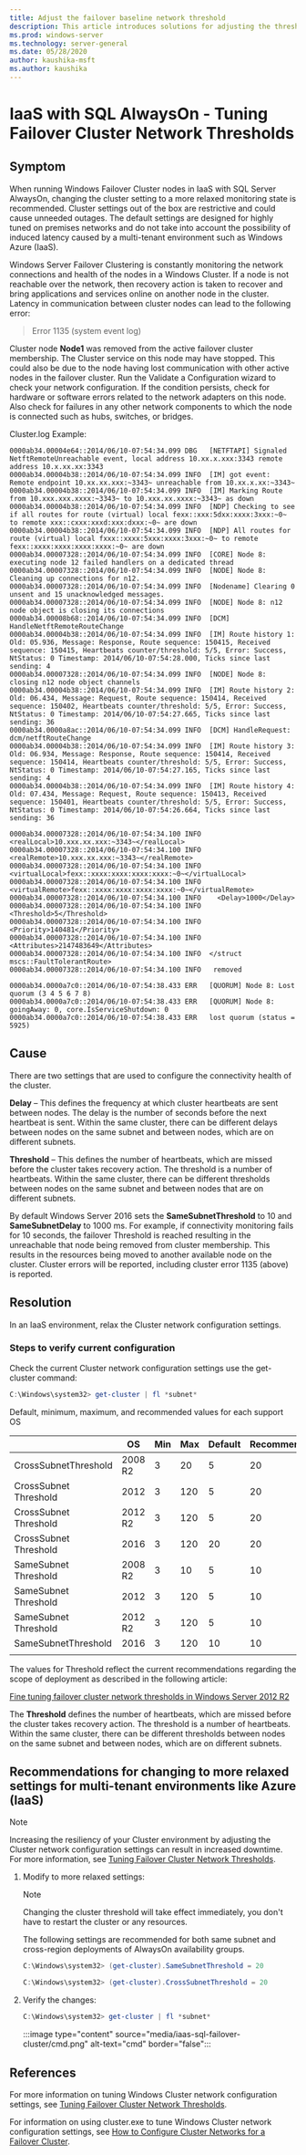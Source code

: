 ```yaml
---
title: Adjust the failover baseline network threshold
description: This article introduces solutions for adjusting the threshold of failover cluster networks.
ms.prod: windows-server
ms.technology: server-general
ms.date: 05/28/2020
author: kaushika-msft
ms.author: kaushika
---
```

# IaaS with SQL AlwaysOn - Tuning Failover Cluster Network Thresholds

## Symptom

When running Windows Failover Cluster nodes in IaaS with SQL Server AlwaysOn, changing the cluster setting to a more relaxed monitoring state is recommended. Cluster settings out of the box are restrictive and could cause unneeded outages. The default settings are designed for highly tuned on premises networks and do not take into account the possibility of induced latency caused by a multi-tenant environment such as Windows Azure (IaaS).

Windows Server Failover Clustering is constantly monitoring the network connections and health of the nodes in a Windows Cluster.  If a node is not reachable over the network, then recovery action is taken to recover and bring applications and services online on another node in the cluster. Latency in communication between cluster nodes can lead to the following error:  

> Error 1135 (system event log)

Cluster node **Node1** was removed from the active failover cluster membership. The Cluster service on this node may have stopped. This could also be due to the node having lost communication with other active nodes in the failover cluster. Run the Validate a Configuration wizard to check your network configuration. If the condition persists, check for hardware or software errors related to the network adapters on this node. Also check for failures in any other network components to which the node is connected such as hubs, switches, or bridges.

Cluster.log Example:

```console
0000ab34.00004e64::2014/06/10-07:54:34.099 DBG   [NETFTAPI] Signaled NetftRemoteUnreachable event, local address 10.xx.x.xxx:3343 remote address 10.x.xx.xx:3343
0000ab34.00004b38::2014/06/10-07:54:34.099 INFO  [IM] got event: Remote endpoint 10.xx.xx.xxx:~3343~ unreachable from 10.xx.x.xx:~3343~
0000ab34.00004b38::2014/06/10-07:54:34.099 INFO  [IM] Marking Route from 10.xxx.xxx.xxxx:~3343~ to 10.xxx.xx.xxxx:~3343~ as down
0000ab34.00004b38::2014/06/10-07:54:34.099 INFO  [NDP] Checking to see if all routes for route (virtual) local fexx::xxx:5dxx:xxxx:3xxx:~0~ to remote xxx::cxxx:xxxd:xxx:dxxx:~0~ are down
0000ab34.00004b38::2014/06/10-07:54:34.099 INFO  [NDP] All routes for route (virtual) local fxxx::xxxx:5xxx:xxxx:3xxx:~0~ to remote fexx::xxxx:xxxx:xxxx:xxxx:~0~ are down
0000ab34.00007328::2014/06/10-07:54:34.099 INFO  [CORE] Node 8: executing node 12 failed handlers on a dedicated thread
0000ab34.00007328::2014/06/10-07:54:34.099 INFO  [NODE] Node 8: Cleaning up connections for n12.
0000ab34.00007328::2014/06/10-07:54:34.099 INFO  [Nodename] Clearing 0 unsent and 15 unacknowledged messages.
0000ab34.00007328::2014/06/10-07:54:34.099 INFO  [NODE] Node 8: n12 node object is closing its connections
0000ab34.00008b68::2014/06/10-07:54:34.099 INFO  [DCM] HandleNetftRemoteRouteChange
0000ab34.00004b38::2014/06/10-07:54:34.099 INFO  [IM] Route history 1: Old: 05.936, Message: Response, Route sequence: 150415, Received sequence: 150415, Heartbeats counter/threshold: 5/5, Error: Success, NtStatus: 0 Timestamp: 2014/06/10-07:54:28.000, Ticks since last sending: 4
0000ab34.00007328::2014/06/10-07:54:34.099 INFO  [NODE] Node 8: closing n12 node object channels
0000ab34.00004b38::2014/06/10-07:54:34.099 INFO  [IM] Route history 2: Old: 06.434, Message: Request, Route sequence: 150414, Received sequence: 150402, Heartbeats counter/threshold: 5/5, Error: Success, NtStatus: 0 Timestamp: 2014/06/10-07:54:27.665, Ticks since last sending: 36
0000ab34.0000a8ac::2014/06/10-07:54:34.099 INFO  [DCM] HandleRequest: dcm/netftRouteChange
0000ab34.00004b38::2014/06/10-07:54:34.099 INFO  [IM] Route history 3: Old: 06.934, Message: Response, Route sequence: 150414, Received sequence: 150414, Heartbeats counter/threshold: 5/5, Error: Success, NtStatus: 0 Timestamp: 2014/06/10-07:54:27.165, Ticks since last sending: 4
0000ab34.00004b38::2014/06/10-07:54:34.099 INFO  [IM] Route history 4: Old: 07.434, Message: Request, Route sequence: 150413, Received sequence: 150401, Heartbeats counter/threshold: 5/5, Error: Success, NtStatus: 0 Timestamp: 2014/06/10-07:54:26.664, Ticks since last sending: 36
```

```console
0000ab34.00007328::2014/06/10-07:54:34.100 INFO    <realLocal>10.xxx.xx.xxx:~3343~</realLocal>
0000ab34.00007328::2014/06/10-07:54:34.100 INFO    <realRemote>10.xxx.xx.xxx:~3343~</realRemote>
0000ab34.00007328::2014/06/10-07:54:34.100 INFO    <virtualLocal>fexx::xxxx:xxxx:xxxx:xxxx:~0~</virtualLocal>
0000ab34.00007328::2014/06/10-07:54:34.100 INFO    <virtualRemote>fexx::xxxx:xxxx:xxxx:xxxx:~0~</virtualRemote>
0000ab34.00007328::2014/06/10-07:54:34.100 INFO    <Delay>1000</Delay>
0000ab34.00007328::2014/06/10-07:54:34.100 INFO    <Threshold>5</Threshold>
0000ab34.00007328::2014/06/10-07:54:34.100 INFO    <Priority>140481</Priority>
0000ab34.00007328::2014/06/10-07:54:34.100 INFO    <Attributes>2147483649</Attributes>
0000ab34.00007328::2014/06/10-07:54:34.100 INFO  </struct mscs::FaultTolerantRoute>
0000ab34.00007328::2014/06/10-07:54:34.100 INFO   removed
```

```console
0000ab34.0000a7c0::2014/06/10-07:54:38.433 ERR   [QUORUM] Node 8: Lost quorum (3 4 5 6 7 8)
0000ab34.0000a7c0::2014/06/10-07:54:38.433 ERR   [QUORUM] Node 8: goingAway: 0, core.IsServiceShutdown: 0
0000ab34.0000a7c0::2014/06/10-07:54:38.433 ERR   lost quorum (status = 5925)
```

## Cause

There are two settings that are used to configure the connectivity health of the cluster.

**Delay** – This defines the frequency at which cluster heartbeats are sent between nodes.  The delay is the number of seconds before the next heartbeat is sent.  Within the same cluster, there can be different delays between nodes on the same subnet and between nodes, which are on different subnets.

**Threshold** – This defines the number of heartbeats, which are missed before the cluster takes recovery action.  The threshold is a number of heartbeats.  Within the same cluster, there can be different thresholds between nodes on the same subnet and between nodes that are on different subnets.

By default Windows Server 2016 sets the **SameSubnetThreshold** to 10 and **SameSubnetDelay** to 1000 ms. For example, if connectivity monitoring fails for 10 seconds, the failover Threshold is reached resulting in the unreachable that node being removed from cluster membership. This results in the resources being moved to another available node on the cluster. Cluster errors will be reported, including cluster error 1135 (above) is reported.

## Resolution

In an IaaS environment, relax the Cluster network configuration settings.

### Steps to verify current configuration

Check the current Cluster network configuration settings use the get-cluster command:

```powershell
C:\Windows\system32> get-cluster | fl *subnet*
```

Default, minimum, maximum, and recommended values for each support OS

|   |OS|Min|Max|Default|Recommended|
|---|---|---|---|---|---|
|CrossSubnetThreshold|2008 R2|3|20|5|20|
|CrossSubnet Threshold|2012|3|120|5|20|
|CrossSubnet Threshold|2012 R2|3|120|5|20|
|CrossSubnet Threshold|2016|3|120|20|20|
|SameSubnet Threshold|2008 R2|3|10|5|10|
|SameSubnet Threshold|2012|3|120|5|10
|SameSubnet Threshold|2012 R2|3|120|5|10|
|SameSubnetThreshold|2016|3|120|10|10|
|||||||

The values for Threshold reflect the current recommendations regarding the scope of  deployment as described in the following article:

[Fine tuning failover cluster network thresholds in Windows Server 2012 R2](https://support.microsoft.com/en-us/help/3153887/fine-tuning-failover-cluster-network-thresholds-in-windows-server-2012)

The **Threshold** defines the number of heartbeats, which are missed before the cluster takes recovery action.  The threshold is a number of heartbeats.  Within the same cluster, there can be different thresholds between nodes on the same subnet and between nodes, which are on different subnets.

## Recommendations for changing to more relaxed settings for multi-tenant environments like Azure (IaaS)

> [!NOTE]
> Increasing the resiliency of your Cluster environment by adjusting the Cluster network configuration settings can result in increased downtime. For more information, see [Tuning Failover Cluster Network Thresholds](https://techcommunity.microsoft.com/t5/failover-clustering/tuning-failover-cluster-network-thresholds/ba-p/371834).

1. Modify to more relaxed settings:

    > [!NOTE]
    > Changing the cluster threshold will take effect immediately, you don't have to restart the cluster or any resources.

    The following settings are recommended for both same subnet and cross-region deployments of AlwaysOn availability groups.

    ```powershell
    C:\Windows\system32> (get-cluster).SameSubnetThreshold = 20
    ```

    ```powershell
    C:\Windows\system32> (get-cluster).CrossSubnetThreshold = 20
    ```

2. Verify the changes:

    ```powershell
    C:\Windows\system32> get-cluster | fl *subnet*
    ```

    :::image type="content" source="media/iaas-sql-failover-cluster/cmd.png" alt-text="cmd" border="false":::

## References

For more information on tuning Windows Cluster network configuration settings, see
[Tuning Failover Cluster Network Thresholds](https://techcommunity.microsoft.com/t5/failover-clustering/tuning-failover-cluster-network-thresholds/ba-p/371834).

For information on using cluster.exe to tune Windows Cluster network configuration settings, see
[How to Configure Cluster Networks for a Failover Cluster](/previous-versions/office/exchange-server-2007/bb690953(v=exchg.80)?redirectedfrom=MSDN).
